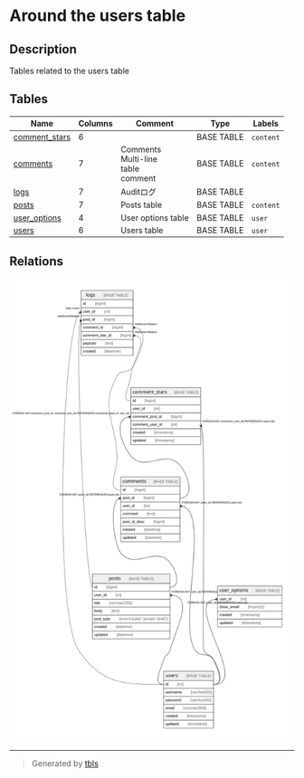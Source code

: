 # Around the users table

## Description

Tables related to the users table

## Tables

| Name | Columns | Comment | Type | Labels |
| ---- | ------- | ------- | ---- | ------ |
| [comment_stars](comment_stars.md) | 6 |  | BASE TABLE | `content` |
| [comments](comments.md) | 7 | Comments<br>Multi-line<br>table<br>comment | BASE TABLE | `content` |
| [logs](logs.md) | 7 | Auditログ | BASE TABLE |  |
| [posts](posts.md) | 7 | Posts table | BASE TABLE | `content` |
| [user_options](user_options.md) | 4 | User options table | BASE TABLE | `user` |
| [users](users.md) | 6 | Users table | BASE TABLE | `user` |

## Relations

![er](viewpoint-2.svg)

---

> Generated by [tbls](https://github.com/k1LoW/tbls)
